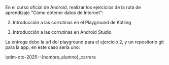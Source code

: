 En el curso oficial de Android, realizar los ejercicios de la ruta de aprendizaje "Cómo obtener datos de Internet":

2. Introducción a las corrutinas en el Playground de Kotling

4. Introducción a las corrutinas en Android Studio


La entrega debe la url del playground para el ejercicio 2, y un repositorio git para la app, en este caso sería uno:

ipdm-oto-2025--{nombre_alumno}_carrera
